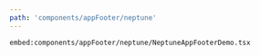 ```yaml
---
path: 'components/appFooter/neptune'
---
```


`embed:components/appFooter/neptune/NeptuneAppFooterDemo.tsx`
